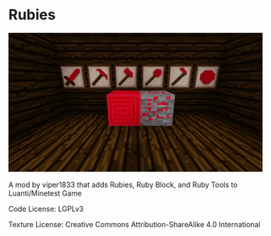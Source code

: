 # Rubies

![Rubies](https://github.com/benotten/Rubies/blob/main/original_screenshot.png)

A mod by viper1833 that adds Rubies, Ruby Block, and Ruby Tools to Luanti/Minetest Game

Code License: LGPLv3

Texture License: Creative Commons Attribution-ShareAlike 4.0 International